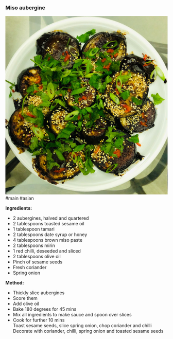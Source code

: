 ### Miso aubergine

![alt](/z_imgs/miso_aubergine1.jpg)
#main #asian

**Ingredients:**
- 2 aubergines, halved and quartered  
- 2 tablespoons toasted sesame oil  
- 1 tablespoon tamari  
- 2 tablespoons date syrup or honey  
- 4 tablespoons brown miso paste  
- 2 tablespoons mirin  
- 1 red chilli, deseeded and sliced  
- 2 tablespoons olive oil  
- Pinch of sesame seeds  
- Fresh coriander  
- Spring onion

**Method:**
- Thickly slice aubergines  
- Score them  
- Add olive oil  
- Bake 180 degrees for 45 mins  
- Mix all ingredients to make sauce and spoon over slices  
- Cook for further 10 mins  
Toast sesame seeds, slice spring onion, chop coriander and chilli  
Decorate with coriander, chilli, spring onion and toasted sesame seeds
